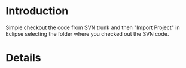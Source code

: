 # Introduction #
Simple checkout the code from SVN trunk and then "Import Project" in Eclipse selecting the folder where you checked out the SVN code.


# Details #